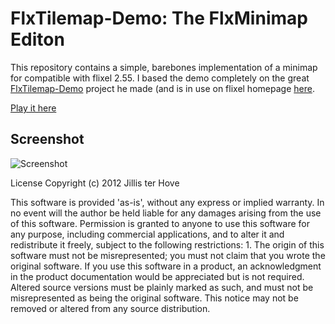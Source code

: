 FlxTilemap-Demo: The FlxMinimap Editon
======================================

This repository contains a simple, barebones implementation of a minimap for compatible with flixel 2.55. I based the
demo completely on the great [FlxTilemap-Demo](https://github.com/LordTim/FlxTilemap-Demo) project he made (and is in 
use on flixel homepage [here](http://flixel.org/features.html).
	
[Play it here](https://dl.dropbox.com/u/29254286/FlxMinimap.html) 
	
Screenshot
----------
![Screenshot](http://i.imgur.com/qsCLA.png)

License
Copyright (c) 2012 Jillis ter Hove

This software is provided 'as-is', without any express or implied warranty. In no event will the author be held liable for any damages arising from the use of this software. Permission is granted to anyone to use this software for any purpose, including commercial applications, and to alter it and redistribute it freely, subject to the following restrictions: 1. The origin of this software must not be misrepresented; you must not claim that you wrote the original software. If you use this software in a product, an acknowledgment in the product documentation would be appreciated but is not required. Altered source versions must be plainly marked as such, and must not be misrepresented as being the original software. This notice may not be removed or altered from any source distribution.